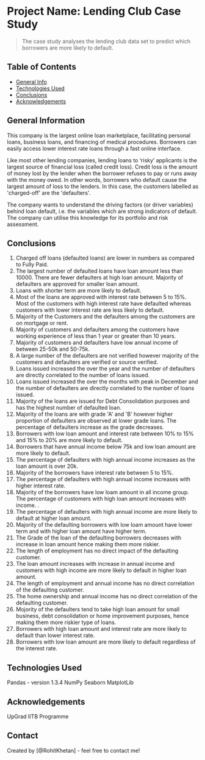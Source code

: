 # Project Name: Lending Club Case Study
> The case study analyses the lending club data set to predict which borrowers are more likely to default.


## Table of Contents
* [General Info](#general-information)
* [Technologies Used](#technologies-used)
* [Conclusions](#conclusions)
* [Acknowledgements](#acknowledgements)

<!-- You can include any other section that is pertinent to your problem -->

## General Information
This company is the largest online loan marketplace, facilitating personal loans, business loans, and financing of medical procedures. Borrowers can easily access lower interest rate loans through a fast online interface. 

Like most other lending companies, lending loans to ‘risky’ applicants is the largest source of financial loss (called credit loss). Credit loss is the amount of money lost by the lender when the borrower refuses to pay or runs away with the money owed. In other words, borrowers who default cause the largest amount of loss to the lenders. In this case, the customers labelled as 'charged-off' are the 'defaulters'.

The company wants to understand the driving factors (or driver variables) behind loan default, i.e. the variables which are strong indicators of default.  The company can utilise this knowledge for its portfolio and risk assessment. 

## Conclusions
1. Charged off loans (defaulted loans) are lower in numbers as compared to Fully Paid.
2. The largest number of defaulted loans have loan amount less than 10000. There are fewer defaulters at high loan amount. Majority of defaulters are approved for smaller loan amount.
3. Loans with shorter term are more likely to default.
4. Most of the loans are approved with interest rate between 5 to 15%. Most of the customers with high interest rate have defaulted whereas customers with lower interest rate are less likely to default.
5. Majority of the Customers and the defaulters among the customers are on mortgage or rent.
6. Majority of customers and defaulters among the customers have working experience of less than 1 year or greater than 10 years.
7. Majority of customers and defaulters have low annual income of between 25-50k and 50-75k. 
8. A large number of the defaulters are not verified however majority of the customers and defaulters are verified or source verified.
9. Loans issued increased the over the year and the number of defaulters are directly correlated to the number of loans issued.
10. Loans issued increased the over the months with peak in December and the number of defaulters are directly correlated to the number of loans issued.
11. Majority of the loans are issued for Debt Consolidation purposes and has the highest number of defaulted loan.
12. Majority of the loans are with grade 'A' and 'B' however higher proportion of defaulters are observed at lower grade loans. The percentage of defaulters increase as the grade decreases.
13. Borrowers with low loan amount and interest rate between 10% to 15%  and 15% to 20% are more likely to default.
14. Borrowers that have annual income below 75k and low loan amount are more likely to default. 
15. The percentage of defaulters with high annual income increases as the loan amount is over 20k.
16. Majority of the borrowers have interest rate between 5 to 15%. 
17. The percentage of defaulters with high annual income increases with higher interest rate.
18. Majority of the borrowers have low loam amount in all income group. The percentage of customers with high loan amount increases with income. . 
19. The percentage of defaulters with high annual income are more likely to default at higher loan amount.
20. Majority of the defaulting borrowers with low loam amount have lower term and with higher loan amount have higher term.
21. The Grade of the loan of the defaulting borrowers decreases with increase in loan amount hence making them more riskier.
22. The length of employment has no direct impact of the defaulting customer.
23. The loan amount increases with increase in annual income and customers with high income are more likely to default in higher loan amount.
24. The length of employment and annual income has no direct correlation of the defaulting customer.
25. The home ownership and annual income has no direct correlation of the defaulting customer.
26. Mojority of the defaulters tend to take high loan amount for small business, debt consolidation or home improvement purposes, hence making them more riskier type of loans.
27. Borrowers with high loan amount and interest rate are more likely to default than lower interest rate.
28. Borrowers with low loan amount are more likely to default regardless of the interest rate.

<!-- You don't have to answer all the questions - just the ones relevant to your project. -->


## Technologies Used
Pandas - version 1.3.4
NumPy
Seaborn
MatplotLib


<!-- As the libraries versions keep on changing, it is recommended to mention the version of library used in this project -->

## Acknowledgements
UpGrad IITB Programme 


## Contact
Created by [@RohitKhetan] - feel free to contact me!


<!-- Optional -->
<!-- ## License -->
<!-- This project is open source and available under the [... License](). -->

<!-- You don't have to include all sections - just the one's relevant to your project -->
